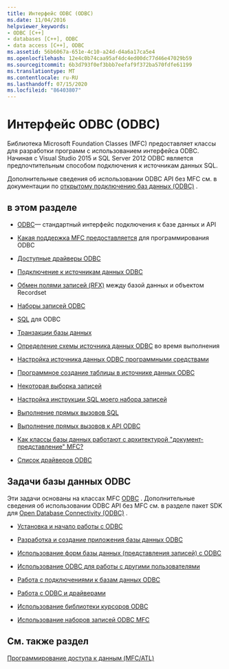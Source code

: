 ```yaml
---
title: Интерфейс ODBC (ODBC)
ms.date: 11/04/2016
helpviewer_keywords:
- ODBC [C++]
- databases [C++], ODBC
- data access [C++], ODBC
ms.assetid: 56b6067a-651e-4c10-a24d-d4a6a17ca5e4
ms.openlocfilehash: 12e4c0b74caa95af4dc4ed00dc77d46e47029b59
ms.sourcegitcommit: 6b3d793f0ef3bbb7eefaf9f372ba570fdfe61199
ms.translationtype: MT
ms.contentlocale: ru-RU
ms.lasthandoff: 07/15/2020
ms.locfileid: "86403807"
---
```

# <a name="open-database-connectivity-odbc"></a>Интерфейс ODBC (ODBC)

Библиотека Microsoft Foundation Classes (MFC) предоставляет классы для разработки программ с использованием интерфейса ODBC. Начиная с Visual Studio 2015 и SQL Server 2012 ODBC является предпочтительным способом подключения к источникам данных SQL.

Дополнительные сведения об использовании ODBC API без MFC см. в документации по [открытому подключению баз данных (ODBC)](/sql/odbc/microsoft-open-database-connectivity-odbc) .

## <a name="in-this-section"></a>в этом разделе

- [ODBC](odbc-basics.md)— стандартный интерфейс подключения к базе данных и API

- [Какая поддержка MFC предоставляется](odbc-and-mfc.md) для программирования ODBC

- [Доступные драйверы ODBC](odbc-driver-list.md)

- [Подключение к источникам данных ODBC](data-source-managing-connections-odbc.md)

- [Обмен полями записей (RFX)](record-field-exchange-rfx.md) между базой данных и объектом Recordset

- [Наборы записей ODBC](recordset-odbc.md)

- [SQL](sql.md) для ODBC

- [Транзакции базы данных](transaction-odbc.md)

- [Определение схемы источника данных ODBC](data-source-determining-the-schema-of-the-data-source-odbc.md) во время выполнения

- [Настройка источника данных ODBC программными средствами](data-source-programmatically-configuring-an-odbc-data-source.md)

- [Программное создание таблицы в источнике данных ODBC](data-source-programmatically-creating-a-table-in-an-odbc-data-source.md)

- [Некоторая выборка записей](recordset-fetching-records-in-bulk-odbc.md)

- [Настройка инструкции SQL моего набора записей](sql-customizing-your-recordsets-sql-statement-odbc.md)

- [Выполнение прямых вызовов SQL](sql-making-direct-sql-calls-odbc.md)

- [Выполнение прямых вызовов к API ODBC](odbc-calling-odbc-api-functions-directly.md)

- [Как классы базы данных работают с архитектурой "документ-представление" MFC?](working-with-documents-and-views.md)

- [Список драйверов ODBC](odbc-driver-list.md)

## <a name="odbc-database-tasks"></a>Задачи базы данных ODBC

Эти задачи основаны на классах MFC [ODBC](odbc-basics.md) . Дополнительные сведения об использовании ODBC API без MFC см. в разделе пакет SDK для [Open Database Connectivity (ODBC)](/sql/odbc/microsoft-open-database-connectivity-odbc) .

- [Установка и начало работы с ODBC](installing-and-getting-started-with-odbc.md)

- [Разработка и создание приложения базы данных ODBC](design-and-create-an-odbc-database-application.md)

- [Использование форм базы данных (представления записей) с ODBC](use-database-forms-record-views-with-odbc.md)

- [Использование ODBC для работы с другими пользователями](use-odbc-to-work-with-other-users.md)

- [Работа с подключениями к базам данных ODBC](work-with-odbc-database-connections.md)

- [Работа с ODBC и драйверами](work-with-odbc-and-drivers.md)

- [Использование библиотеки курсоров ODBC](use-the-odbc-cursor-library.md)

- [Использование наборов записей ODBC MFC](use-mfc-odbc-recordsets.md)

## <a name="see-also"></a>См. также раздел

[Программирование доступа к данным (MFC/ATL)](../../data/data-access-programming-mfc-atl.md)
